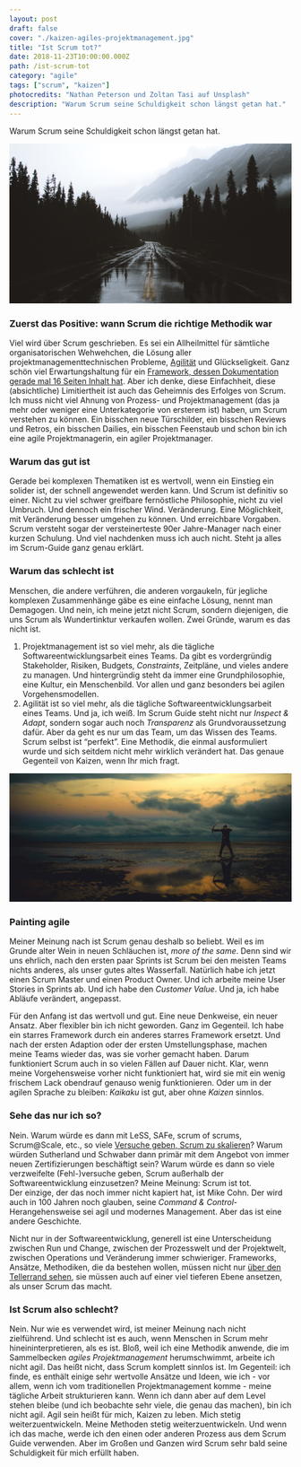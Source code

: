 ```yaml
---
layout: post
draft: false
cover: "./kaizen-agiles-projektmanagement.jpg"
title: "Ist Scrum tot?" 
date: 2018-11-23T10:00:00.000Z
path: /ist-scrum-tot
category: "agile"
tags: ["scrum", "kaizen"]
photocredits: "Nathan Peterson und Zoltan Tasi auf Unsplash"
description: "Warum Scrum seine Schuldigkeit schon längst getan hat."
---
```


Warum Scrum seine Schuldigkeit schon längst getan hat.

![Kaizen und agiles Projektmanagement](./kaizen-agiles-projektmanagement.jpg)

### Zuerst das Positive: wann Scrum die richtige Methodik war

Viel wird über Scrum geschrieben. Es sei ein Allheilmittel für sämtliche organisatorischen Wehwehchen, die Lösung aller projektmanagementtechnischen Probleme, [Agilität](/was-sind-scrum-und-kanban) und Glückseligkeit. Ganz schön viel Erwartungshaltung für ein [Framework, dessen Dokumentation gerade mal 16 Seiten Inhalt hat](/too-scrum). Aber ich denke, diese Einfachheit, diese (absichtliche) Limitiertheit ist auch das Geheimnis des Erfolges von Scrum. Ich muss nicht viel Ahnung von Prozess- und Projektmanagement (das ja mehr oder weniger eine Unterkategorie von ersterem ist) haben, um Scrum verstehen zu können. Ein bisschen neue Türschilder, ein bisschen Reviews und Retros, ein bisschen Dailies, ein bisschen Feenstaub und schon bin ich eine agile Projektmanagerin, ein agiler Projektmanager.

### Warum das gut ist

Gerade bei komplexen Thematiken ist es wertvoll, wenn ein Einstieg ein solider ist, der schnell angewendet werden kann. Und Scrum ist definitiv so einer. Nicht zu viel schwer greifbare fernöstliche Philosophie, nicht zu viel Umbruch. Und dennoch ein frischer Wind. Veränderung. Eine Möglichkeit, mit Veränderung besser umgehen zu können. Und erreichbare Vorgaben. Scrum versteht sogar der versteinerteste 90er Jahre-Manager nach einer kurzen Schulung. Und viel nachdenken muss ich auch nicht. Steht ja alles im Scrum-Guide ganz genau erklärt.

### Warum das schlecht ist

Menschen, die andere verführen, die anderen vorgaukeln, für jegliche komplexen Zusammenhänge gäbe es eine einfache Lösung, nennt man Demagogen. Und nein, ich meine jetzt nicht Scrum, sondern diejenigen, die uns Scrum als Wundertinktur verkaufen wollen. Zwei Gründe, warum es das nicht ist.

1. Projektmanagement ist so viel mehr, als die tägliche Softwareentwicklungsarbeit eines Teams. Da gibt es vordergründig Stakeholder, Risiken, Budgets, _Constraints_, Zeitpläne, und vieles andere zu managen. Und hintergründig steht da immer eine Grundphilosophie, eine Kultur, ein Menschenbild. Vor allen und ganz besonders bei agilen Vorgehensmodellen.
2. Agilität ist so viel mehr, als die tägliche Softwareentwicklungsarbeit eines Teams. Und ja, ich weiß. Im Scrum Guide steht nicht nur _Inspect & Adapt_, sondern sogar auch noch _Transparenz_ als Grundvoraussetzung dafür. Aber da geht es nur um das Team, um das Wissen des Teams. Scrum selbst ist “perfekt”. Eine Methodik, die einmal ausformuliert wurde und sich seitdem nicht mehr wirklich verändert hat. Das genaue Gegenteil von Kaizen, wenn Ihr mich fragt.

![Kaikaku und agiles Projektmanagement](./kyudo-kaikakau-agiles-projektmanagement.jpg)

### Painting agile

Meiner Meinung nach ist Scrum genau deshalb so beliebt. Weil es im Grunde alter Wein in neuen Schläuchen ist, _more of the same_. Denn sind wir uns ehrlich, nach den ersten paar Sprints ist Scrum bei den meisten Teams nichts anderes, als unser gutes altes Wasserfall. Natürlich habe ich jetzt einen Scrum Master und einen Product Owner. Und ich arbeite meine User Stories in Sprints ab. Und ich habe den _Customer Value_. Und ja, ich habe Abläufe verändert, angepasst.

Für den Anfang ist das wertvoll und gut. Eine neue Denkweise, ein neuer Ansatz. Aber flexibler bin ich nicht geworden. Ganz im Gegenteil. Ich habe ein starres Framework durch ein anderes starres Framework ersetzt. Und nach der ersten Adaption oder der ersten Umstellungsphase, machen meine Teams wieder das, was sie vorher gemacht haben. Darum funktioniert Scrum auch in so vielen Fällen auf Dauer nicht. Klar, wenn meine Vorgehensweise vorher nicht funktioniert hat, wird sie mit ein wenig frischem Lack obendrauf genauso wenig funktionieren. Oder um in der agilen Sprache zu bleiben: _Kaikaku_ ist gut, aber ohne _Kaizen_ sinnlos.

### Sehe das nur ich so?

Nein. Warum würde es dann mit LeSS, SAFe, scrum of scrums, Scrum@Scale, etc., so viele [Versuche geben, Scrum zu skalieren](/scaling-scrum)? Warum würden Sutherland und Schwaber dann primär mit dem Angebot von immer neuen Zertifizierungen beschäftigt sein? Warum würde es dann so viele verzweifelte (Fehl-)versuche geben, Scrum außerhalb der Softwareentwicklung einzusetzen? Meine Meinung: Scrum ist tot.  
Der einzige, der das noch immer nicht kapiert hat, ist Mike Cohn. Der wird auch in 100 Jahren noch glauben, seine _Command & Control_-Herangehensweise sei agil und modernes Management. Aber das ist eine andere Geschichte.

Nicht nur in der Softwareentwicklung, generell ist eine Unterscheidung zwischen Run und Change, zwischen der Prozesswelt und der Projektwelt, zwischen Operations und Veränderung immer schwieriger. Frameworks, Ansätze, Methodiken, die da bestehen wollen, müssen nicht nur [über den Tellerrand sehen](/modernes-projektmanagement), sie müssen auch auf einer viel tieferen Ebene ansetzen, als unser Scrum das macht.

### Ist Scrum also schlecht?

Nein. Nur wie es verwendet wird, ist meiner Meinung nach nicht zielführend. Und schlecht ist es auch, wenn Menschen in Scrum mehr hineininterpretieren, als es ist. Bloß, weil ich eine Methodik anwende, die im Sammelbecken _agiles Projektmanagement_ herumschwimmt, arbeite ich nicht agil. Das heißt nicht, dass Scrum komplett sinnlos ist. Im Gegenteil: ich finde, es enthält einige sehr wertvolle Ansätze und Ideen, wie ich - vor allem, wenn ich vom traditionellen Projektmanagement komme - meine tägliche Arbeit strukturieren kann. Wenn ich dann aber auf dem Level stehen bleibe (und ich beobachte sehr viele, die genau das machen), bin ich nicht agil. Agil sein heißt für mich, Kaizen zu leben. Mich stetig weiterzuentwickeln. Meine Methoden stetig weiterzuentwickeln. Und wenn ich das mache, werde ich den einen oder anderen Prozess aus dem Scrum Guide verwenden. Aber im Großen und Ganzen wird Scrum sehr bald seine Schuldigkeit für mich erfüllt haben.

